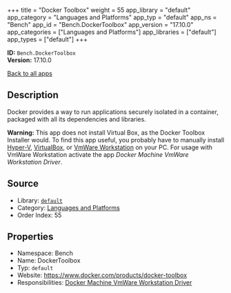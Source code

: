 ﻿+++
title = "Docker Toolbox"
weight = 55
app_library = "default"
app_category = "Languages and Platforms"
app_typ = "default"
app_ns = "Bench"
app_id = "Bench.DockerToolbox"
app_version = "17.10.0"
app_categories = ["Languages and Platforms"]
app_libraries = ["default"]
app_types = ["default"]
+++

**ID:** `Bench.DockerToolbox`  
**Version:** 17.10.0  
<!--more-->

[Back to all apps](/apps/)

## Description
Docker provides a way to run applications securely isolated in a container,
packaged with all its dependencies and libraries.

**Warning:** This app does not install Virtual Box, as the Docker Toolbox Installer would.
To find this app useful, you probably have to manually install 
[Hyper-V](https://docs.docker.com/machine/drivers/hyper-v/),
[VirtualBox](https://docs.docker.com/machine/drivers/virtualbox/),
or [VmWare Workstation](https://github.com/pecigonzalo/docker-machine-vmwareworkstation) on your PC.
For usage with VmWare Workstation activate the app _Docker Machine VmWare Workstation Driver_.

## Source

* Library: [`default`](/app_libraries/default)
* Category: [Languages and Platforms](/app_categories/languages-and-platforms)
* Order Index: 55

## Properties

* Namespace: Bench
* Name: DockerToolbox
* Typ: `default`
* Website: <https://www.docker.com/products/docker-toolbox>
* Responsibilities: [Docker Machine VmWare Workstation Driver](/apps/Bench.DockerMachineVmWareWorkstation)

